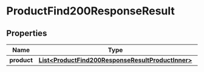 

# ProductFind200ResponseResult

## Properties

Name | Type | Description | Notes
------------ | ------------- | ------------- | -------------
**product** | [**List&lt;ProductFind200ResponseResultProductInner&gt;**](ProductFind200ResponseResultProductInner.md) |  |  [optional]




